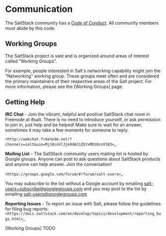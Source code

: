 # Communication

The SaltStack community has a [Code of Conduct]. All community members must abide by
this code.

## Working Groups

The SaltStack project is vast and is organized around areas of interest called "Working Groups".

For example, people interested in Salt's networking capability might join the "Networking" working
group. These groups meet often and are considered the primary maintainers of their respective areas
of the Salt project. For more information, please see the [Working Groups] page.

## Getting Help

**IRC Chat** - Join the vibrant, helpful and positive SaltStack chat room in
Freenode at #salt. There is no need to introduce yourself, or ask permission to
join in, just help and be helped! Make sure to wait for an answer, sometimes it
may take a few moments for someone to reply.

`<http://webchat.freenode.net/?channels=salt&uio=Mj10cnVlJjk9dHJ1ZSYxMD10cnVl83>`_

**Mailing List** - The SaltStack community users mailing list is hosted by
Google groups. Anyone can post to ask questions about SaltStack products and
anyone can help answer. Join the conversation!

`<https://groups.google.com/forum/#!forum/salt-users>`_

You may subscribe to the list without a Google account by emailing
salt-users+subscribe@googlegroups.com and you may post to the list by emailing
salt-users@googlegroups.com

**Reporting Issues** - To report an issue with Salt, please follow the
guidelines for filing bug reports:
`<https://docs.saltstack.com/en/develop/topics/development/reporting_bugs.html>`_


[Code of Conduct]: https://github.com/saltstack/salt/blob/develop/CODE_OF_CONDUCT.md
[Working Groups] TODO
